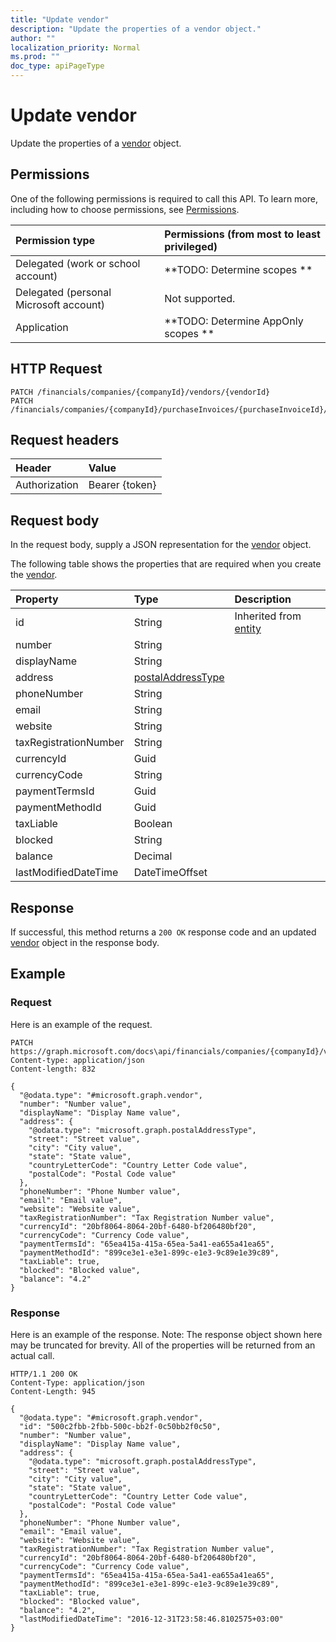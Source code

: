 ```yaml
---
title: "Update vendor"
description: "Update the properties of a vendor object."
author: ""
localization_priority: Normal
ms.prod: ""
doc_type: apiPageType
---
```


# Update vendor

Update the properties of a [vendor](../resources/vendor.md) object.

## Permissions
One of the following permissions is required to call this API. To learn more, including how to choose permissions, see [Permissions](/concepts/permissions-reference.md).

|Permission type|Permissions (from most to least privileged)|
|:---|:---|
|Delegated (work or school account)|**TODO: Determine scopes **|
|Delegated (personal Microsoft account)|Not supported.|
|Application|**TODO: Determine AppOnly scopes **|

## HTTP Request
<!-- {
  "blockType": "ignored"
}
-->
``` http
PATCH /financials/companies/{companyId}/vendors/{vendorId}
PATCH /financials/companies/{companyId}/purchaseInvoices/{purchaseInvoiceId}/vendor
```

## Request headers
|Header|Value|
|:---|:---|
|Authorization|Bearer {token}|

## Request body
In the request body, supply a JSON representation for the [vendor](../resources/vendor.md) object.

The following table shows the properties that are required when you create the [vendor](../resources/vendor.md).

|Property|Type|Description|
|:---|:---|:---|
|id|String| Inherited from [entity](../resources/entity.md)|
|number|String||
|displayName|String||
|address|[postalAddressType](../resources/postalAddressType.md)||
|phoneNumber|String||
|email|String||
|website|String||
|taxRegistrationNumber|String||
|currencyId|Guid||
|currencyCode|String||
|paymentTermsId|Guid||
|paymentMethodId|Guid||
|taxLiable|Boolean||
|blocked|String||
|balance|Decimal||
|lastModifiedDateTime|DateTimeOffset||



## Response
If successful, this method returns a `200 OK` response code and an updated [vendor](../resources/vendor.md) object in the response body.

## Example

### Request
Here is an example of the request.
<!-- {
  "blockType": "request",
  "name": "update_vendor"
}
-->
``` http
PATCH https://graph.microsoft.com/docs\api/financials/companies/{companyId}/vendors/{vendorId}
Content-type: application/json
Content-length: 832

{
  "@odata.type": "#microsoft.graph.vendor",
  "number": "Number value",
  "displayName": "Display Name value",
  "address": {
    "@odata.type": "microsoft.graph.postalAddressType",
    "street": "Street value",
    "city": "City value",
    "state": "State value",
    "countryLetterCode": "Country Letter Code value",
    "postalCode": "Postal Code value"
  },
  "phoneNumber": "Phone Number value",
  "email": "Email value",
  "website": "Website value",
  "taxRegistrationNumber": "Tax Registration Number value",
  "currencyId": "20bf8064-8064-20bf-6480-bf206480bf20",
  "currencyCode": "Currency Code value",
  "paymentTermsId": "65ea415a-415a-65ea-5a41-ea655a41ea65",
  "paymentMethodId": "899ce3e1-e3e1-899c-e1e3-9c89e1e39c89",
  "taxLiable": true,
  "blocked": "Blocked value",
  "balance": "4.2"
}
```

### Response
Here is an example of the response. Note: The response object shown here may be truncated for brevity. All of the properties will be returned from an actual call.
<!-- {
  "blockType": "response",
  "truncated": true
}
-->
``` http
HTTP/1.1 200 OK
Content-Type: application/json
Content-Length: 945

{
  "@odata.type": "#microsoft.graph.vendor",
  "id": "500c2fbb-2fbb-500c-bb2f-0c50bb2f0c50",
  "number": "Number value",
  "displayName": "Display Name value",
  "address": {
    "@odata.type": "microsoft.graph.postalAddressType",
    "street": "Street value",
    "city": "City value",
    "state": "State value",
    "countryLetterCode": "Country Letter Code value",
    "postalCode": "Postal Code value"
  },
  "phoneNumber": "Phone Number value",
  "email": "Email value",
  "website": "Website value",
  "taxRegistrationNumber": "Tax Registration Number value",
  "currencyId": "20bf8064-8064-20bf-6480-bf206480bf20",
  "currencyCode": "Currency Code value",
  "paymentTermsId": "65ea415a-415a-65ea-5a41-ea655a41ea65",
  "paymentMethodId": "899ce3e1-e3e1-899c-e1e3-9c89e1e39c89",
  "taxLiable": true,
  "blocked": "Blocked value",
  "balance": "4.2",
  "lastModifiedDateTime": "2016-12-31T23:58:46.8102575+03:00"
}
```

